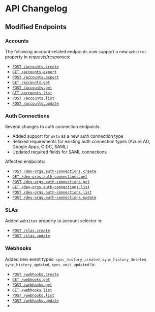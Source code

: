 
# API Changelog

## Modified Endpoints

### Accounts
The following account-related endpoints now support a new `websites` property in requests/responses:

- [`POST /accounts.create`](/public/api-reference/accounts/create)
- [`GET /accounts.export`](/public/api-reference/accounts/export-post)  
- [`POST /accounts.export`](/public/api-reference/accounts/export-post)
- [`GET /accounts.get`](/public/api-reference/accounts/get-post)
- [`POST /accounts.get`](/public/api-reference/accounts/get-post)
- [`GET /accounts.list`](/public/api-reference/accounts/list-post)
- [`POST /accounts.list`](/public/api-reference/accounts/list-post)
- [`POST /accounts.update`](/public/api-reference/accounts/update)

### Auth Connections
Several changes to auth connection endpoints:

- Added support for `okta` as a new auth connection type
- Relaxed requirements for existing auth connection types (Azure AD, Google Apps, OIDC, SAML)
- Updated required fields for SAML connections

Affected endpoints:
- [`POST /dev-orgs.auth-connections.create`](/public/api-reference/auth-connection/dev-org-auth-connections-create)
- [`GET /dev-orgs.auth-connections.get`](/public/api-reference/auth-connection/dev-org-auth-connections-get-post)
- [`POST /dev-orgs.auth-connections.get`](/public/api-reference/auth-connection/dev-org-auth-connections-get-post)
- [`GET /dev-orgs.auth-connections.list`](/public/api-reference/auth-connection/dev-org-auth-connections-list-post)
- [`POST /dev-orgs.auth-connections.list`](/public/api-reference/auth-connection/dev-org-auth-connections-list-post)
- [`POST /dev-orgs.auth-connections.update`](/public/api-reference/auth-connection/dev-org-auth-connections-update)

### SLAs
Added `websites` property to account selector in:
- [`POST /slas.create`](/public/api-reference/slas/create)
- [`POST /slas.update`](/public/api-reference/slas/update)

### Webhooks
Added new event types: `sync_history_created`, `sync_history_deleted`, `sync_history_updated`, `sync_unit_updated` to:
- [`POST /webhooks.create`](/public/api-reference/webhooks/create)
- [`GET /webhooks.get`](/public/api-reference/webhooks/get-post)
- [`POST /webhooks.get`](/public/api-reference/webhooks/get-post)
- [`GET /webhooks.list`](/public/api-reference/webhooks/list-post)
- [`POST /webhooks.list`](/public/api-reference/webhooks/list-post)
- [`POST /webhooks.update`](/public/api-reference/webhooks/update)
- 